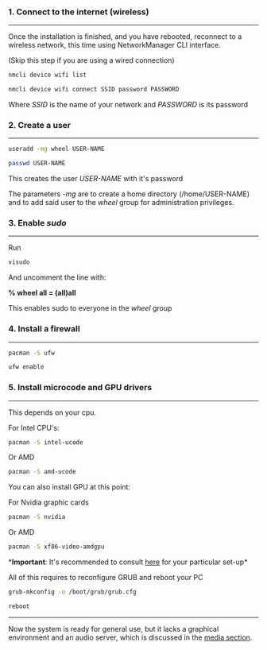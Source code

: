 ### 1. Connect to the internet (wireless)
---

Once the installation is finished, and you have rebooted, reconnect to a wireless network, this time using NetworkManager CLI interface.

(Skip this step if you are using a wired connection)

```sh
nmcli device wifi list
```

```sh
nmcli device wifi connect SSID password PASSWORD
```

Where *SSID* is the name of your network and *PASSWORD* is its password

### 2. Create a user
---

```sh
useradd -mg wheel USER-NAME
```

```sh
passwd USER-NAME
```

This creates the user *USER-NAME* with it's password

The parameters *-mg* are to create a home directory (/home/USER-NAME) and to add said user to the *wheel* group for administration privileges.

### 3. Enable *sudo*
---

Run

```sh
visudo
```

And uncomment the line with:

**% wheel all = (all)all**

This enables sudo to everyone in the *wheel* group

### 4. Install a firewall
---

```sh
pacman -S ufw
```

```sh
ufw enable
```

### 5. Install microcode and GPU drivers
---

This depends on your cpu.

For Intel CPU's:

```sh
pacman -S intel-ucode
```

Or AMD

```sh
pacman -S amd-ucode
```

You can also install GPU at this point:

For Nvidia graphic cards

```sh
pacman -S nvidia
```

Or AMD

```sh
pacman -S xf86-video-amdgpu
```

\***Important**: It's recommended to consult [here](https://wiki.archlinux.org/title/Xorg#Driver_installation) for your particular set-up\*

All of this requires to reconfigure GRUB and reboot your PC

```sh
grub-mkconfig -o /boot/grub/grub.cfg
```

```sh
reboot
```
---

Now the system is ready for general use, but it lacks a graphical environment and an audio server, which is discussed in the [media section](media.md).
